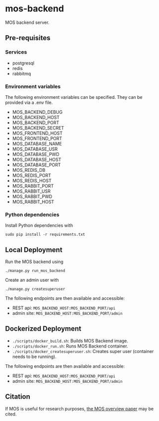 # mos-backend

MOS backend server.

## Pre-requisites

### Services

* postgresql
* redis
* rabbitmq

### Environment variables

The following environment variables can be specified.
They can be provided via a .env file.

* MOS_BACKEND_DEBUG
* MOS_BACKEND_HOST
* MOS_BACKEND_PORT
* MOS_BACKEND_SECRET
* MOS_FRONTEND_HOST
* MOS_FRONTEND_PORT
* MOS_DATABASE_NAME
* MOS_DATABASE_USR
* MOS_DATABASE_PWD
* MOS_DATABASE_HOST
* MOS_DATABASE_PORT
* MOS_REDIS_DB
* MOS_REDIS_PORT
* MOS_REDIS_HOST
* MOS_RABBIT_PORT
* MOS_RABBIT_USR
* MOS_RABBIT_PWD
* MOS_RABBIT_HOST

### Python dependencies

Install Python dependencies with

``sudo pip install -r requirements.txt``

## Local Deployment

Run the MOS backend using 

``./manage.py run_mos_backend``

Create an admin user with

``./manage.py createsuperuser``

The following endpoints are then available and accessible:

* REST api: ``MOS_BACKEND_HOST:MOS_BACKEND_PORT/api``
* admin site: ``MOS_BACKEND_HOST:MOS_BACKEND_PORT/admin``

## Dockerized Deployment

* ``./scripts/docker_build.sh``: Builds MOS Backend image.
* ``./scripts/docker_run.sh``: Runs MOS Backend container.
* ``./scripts/docker_createsuperuser.sh``: Creates super user (container needs to be running).

The following endpoints are then available and accessible:

* REST api: ``MOS_BACKEND_HOST:MOS_BACKEND_PORT/api``
* admin site: ``MOS_BACKEND_HOST:MOS_BACKEND_PORT/admin``

## Citation

If MOS is useful for research purposes, [the MOS overview paper](https://fuinn.ie/mos.pdf) may be cited.
